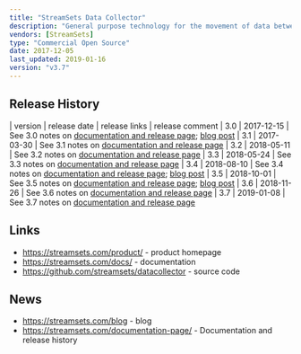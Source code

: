 ```yaml
---
title: "StreamSets Data Collector"
description: "General purpose technology for the movement of data between systems, including the ingestion of batch and streaming data into an analytical platform.  Pipelines are configured in a graphical user interface, and consist of a single origin, one or more processor stages and then one or more destinations, with support for a wide range of source/destination technologies and processor transformations.  Supports a wide range of data formats, executors (tasks that can be triggered based on events from pipelines, e.g. to send e-mails or run a shell script), handling of erroroneous records, support for CDC CRUD records, previewing of data within the editor UI, real-time reporting and alerting on a range of execution and data quality metrics, the ability to dynamically handle changes to schemas and the semantic meaning of data and a full Python SDK.  Can run in standalone mode (as a single process, with the option to run single or multi-threaded), as a Spark Straming or MapReduce job on a cluster, or in an ultralight agent (StreamSets Data Collector Edge).  Java based, Open Source under the Apache 2.0 licence, hosted on GitHub, with development led by StreamSets who also provide commercial support and a number of commercial add-ons, including Control Hub (cloud service for developing and managing pipelines), Dataflow Performance Manager (for managing data metrics) and Data Protector (for managing senstive data).  Started in October 2014, with a v1.0 release in September 2015."
vendors: [StreamSets]
type: "Commercial Open Source"
date: 2017-12-05
last_updated: 2019-01-16
version: "v3.7"
---
```

## Release History

| version | release date | release links | release comment
| 3.0 | 2017-12-15 | See 3.0 notes on [documentation and release page](https://streamsets.com/documentation-page/); [blog post](https://streamsets.com/blog/announcing-streamsets-data-collector-version-3-0/)
| 3.1 | 2017-03-30 | See 3.1 notes on [documentation and release page](https://streamsets.com/documentation-page/)
| 3.2 | 2018-05-11 | See 3.2 notes on [documentation and release page](https://streamsets.com/documentation-page/)
| 3.3 | 2018-05-24 | See 3.3 notes on [documentation and release page](https://streamsets.com/documentation-page/)
| 3.4 | 2018-08-10 | See 3.4 notes on [documentation and release page](https://streamsets.com/documentation-page/); [blog post](https://streamsets.com/blog/streamsets-enhances-its-dataops-platform/)
| 3.5 | 2018-10-01 | See 3.5 notes on [documentation and release page](https://streamsets.com/documentation-page/); [blog post](https://streamsets.com/blog/streamsets-announces-control-hub-version-3-4-0-and-streamsets-data-collector-version-3-5-0/)
| 3.6 | 2018-11-26 | See 3.6 notes on [documentation and release page](https://streamsets.com/documentation-page/)
| 3.7 | 2019-01-08 | See 3.7 notes on [documentation and release page](https://streamsets.com/documentation-page/)

## Links

* <https://streamsets.com/product/> - product homepage
* <https://streamsets.com/docs/> - documentation
* <https://github.com/streamsets/datacollector> - source code

## News

* <https://streamsets.com/blog> - blog
* <https://streamsets.com/documentation-page/> - Documentation and release history